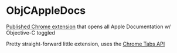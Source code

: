 # ObjCAppleDocs
[Published Chrome extension](https://chrome.google.com/webstore/detail/mhdohjcfipnbolpcajlnflfecddhedlm) that opens all Apple Documentation w/ Objective-C toggled

Pretty straight-forward little extension, uses the [Chrome Tabs API](https://developer.chrome.com/extensions/tabs)
